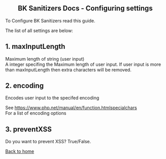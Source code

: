 <h2 align="center">BK Sanitizers Docs - Configuring settings</h2>

<link rel="stylesheet" href="../css/main.css" />

To Configure BK Sanitizers read this guide.

The list of all settings are below:

## 1. maxInputLength

Maximum length of string (user input)<br>
A integer specifing the Maximum length of user input. If user input is more than maxInputLength then extra characters will be removed.

## 2. encoding

Encodes user input to the specifed encoding

See https://www.php.net/manual/en/function.htmlspecialchars<br>
For a list of encoding options

## 3. preventXSS

Do you want to prevent XSS? True/False.

[Back to home](README.md)
